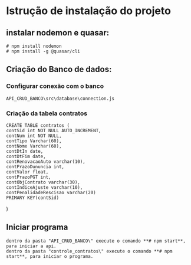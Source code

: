 # Istrução de instalação do projeto

## instalar nodemon e quasar:

    # npm install nodemon
    # npm install -g @quasar/cli

## Criação do Banco de dados:
### Configurar conexão com o banco

    API_CRUD_BANCO\src\database\connection.js

### Criação da tabela contratos 

    CREATE TABLE contratos (
	contSid int NOT NULL AUTO_INCREMENT,
    contNum int NOT NULL, 
	contTipo Varchar(60),
	contNome Varchar(60),
	contDtIn date,
	contDtFim date,
	contRenovacaoAuto varchar(10),
	contPrazoDununcia int,
	contValor float, 
	contPrazoPGT int,
	contObjContrato varchar(30), 
	contIndiceAjuste varchar(10),
	contPenalidadeRescisao varchar(20)
	PRIMARY KEY(contSid)
)

## Iniciar programa

    dentro da pasta "API_CRUD_BANCO\" execute o comando **# npm start**, para iniciar a api.
    dentro da pasta "controle_contratos\" execute o comando **# npm start**, para iniciar o programa.
